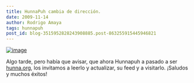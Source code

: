 ```yaml
---
title: HunnaPuh cambia de dirección.
date: 2009-11-14
author: Rodrigo Amaya
tags: hunnapuh
post_id: blog-3515952828243908885.post-863255915445946821
---
```


[![image](https://1.bp.blogspot.com/_ayvorITawE4/Sv7A0725niI/AAAAAAAACOU/hE1GT5uoXzQ/s400/hunnacierra.jpg)](https://1.bp.blogspot.com/_ayvorITawE4/Sv7A0725niI/AAAAAAAACOU/hE1GT5uoXzQ/s1600-h/hunnacierra.jpg)

Algo tarde, pero había que avisar, que ahora Hunnapuh a pasado a ser [hunna.org](http://hunna.org/), los invitamos a leerlo y actualizar, su feed y a visitarlo. ¡Saludos y muchos éxitos!